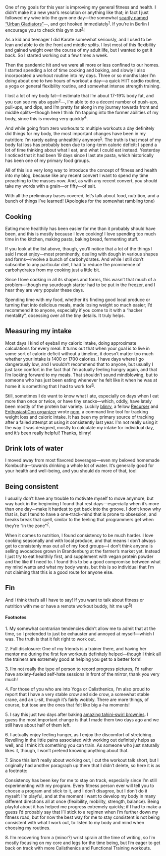 One of my goals for this year is improving my general fitness and health. I
didn’t make it a new year’s resolution or anything like that; in fact I just
followed my wive into the gym one day—the somewhat [scarily named “Urban
Gladiators”](https://www.urbangladiators.de/)—, and got hooked
immediately<sup><a href="#1">1</a></sup>. If you’re in Berlin I encourage you
to check this gym out<sup><a href="#2">2</a></sup>!

As a kid and teenager I did Karate somewhat seriously, and I used to be lean
and able to do the front and middle splits. I lost most of this flexibility
and gained weight over the course of my adult life, but I wanted to get it
back. So I started working out a few times a week.

Then the pandemic hit and we were all more or less confined to our homes. I
started spending a lot of time cooking and baking, and slowly I also
incorporated a workout routine into my days. Three or so months later I’m
doing about one to two hours of workout a day—a quick HIIT cardio routine, a
yoga or general flexibility routine, and somewhat intense strength training.

I lost a lot of my body fat—I estimate that I’m about 17-19% body fat, and you
can see my abs again<sup><a href="#3">3</a></sup>—, I’m able to do a decent
number of push-ups, pull-ups, and dips, and I’m pretty far along in my journey
towards front and middle splits—though here I think I’m tapping into the former
abilities of my body, since this is moving very quickly<sup><a href="#4">4</a></sup>.

And while going from zero workouts to multiple workouts a day definitely did
things for my body, the most important changes have been in my nutrition: I’m
rarely eating unhealthily anymore<sup><a href="#5">5</a></sup>. The truth is
that most of my body fat loss has probably been due to long-term caloric
deficit: I spend a lot of time thinking about what I eat, and what I could
eat instead. Yesterday I noticed that it had been 19 days since I last ate
pasta, which historically has been one of my primary food groups.

All of this is a very long way to introduce the concept of fitness and health
into my blog, because like any recent convert I want to spend my time preaching
to the masses now. And, as with any recent convert, you should take my words
with a grain—or fifty—of salt.

With all the preliminary bases covered, let’s talk about food, nutrition, and
a bunch of things I’ve learned! (Apologies for the somewhat rambling tone)

## Cooking

Eating more healthily has been easier for me than it probably should have been,
and this is mostly because I love cooking! I love spending too much time in the
kitchen, making pasta, baking bread, fermenting stuff.

If you look at the list above, though, you’ll notice that a lot of the things I
said I most enjoy—most prominently, dealing with dough in various shapes and
forms—involve a bunch of carbohydrates. And while I still don’t subscribe to
any particular diet, I had to reduce the prominence of carbohydrates from my
cooking just a little bit.

Since I love cooking in all its shapes and forms, this wasn’t that much of a
problem—though my sourdough starter had to be put in the freezer, and I hear
they are very popular these days.

Spending time with my food, whether it’s finding good local produce or
turning that into delicious meals, made losing weight so much easier; I’d
recommend it to anyone, especially if you come to it with a “hacker mentality”,
obsessing over all the tiny details. It truly helps.

## Measuring my intake

Most days I kind of eyeball my caloric intake, doing approximate calculations
for every meal. It turns out that when your goal is to live in some sort of
caloric deficit without a timeline, it doesn’t matter too much whether your
intake is 1400 or 1700 calories. I have days where I go dangerously low, and I
wouldn’t recommend that to anyone, but usually I just take comfort in the fact
that I’m actually feeling hungry again, and that I’m looking forward to my
meals. That shouldn’t sound mindblowing, but to someone who has just been
eating whenever he felt like it when he was at home it is something that I had
to work for<sup><a href="#6">6</a></sup>.

Still, sometimes I do want to know what I ate, especially on days when I eat
more than once or twice, or have tiny snacks—which, oddly, have lately been
mostly of the protein bar variety. Luckily [blinry](https://morr.cc/), a fellow
[Recurser](https://recurse.com) and [EnthusiastiCon
organizer](https://enthusiasticon.de) wrote [nom](https://github.com/blinry/nom/),
a command line tool for tracking weight loss and caloric intake. It has been my
primary source of tracking after a failed attempt at using it consistently last
year. I’m not really using it the way it was designed, mostly to calculate my
intake for individual day, and it’s been really helpful! Thanks, blinry!

## Drink lots of water

I moved away from most flavored beverages—even my beloved homemade
Kombucha—towards drinking a whole lot of water. It’s generally good for your
health and well-being, and you should do more of that, too!

## Being consistent

I usually don’t have any trouble to motivate myself to move anymore, but way
back in the beginning I found that rest days—especially when it’s more than
one day—make it hardest to get back into the groove. I don’t know why that is,
but I tend to have a one-track-mind that is prone to obsession, and breaks
break that spell, similar to the feeling that programmers get when they’re
“in the zone”<sup><a href="#7">7</a></sup>.

When it comes to nutrition, I found consistency to be much harder. I love
cooking seasonally and with local produce, and that means I don’t always get to
consistenly max out all of my food groups—I don’t think anyone is selling
avocadoes grown in Brandenburg at the farmer’s market yet. Instead I just try
to eat healthily first, and supplement with vegan protein powder and the like
if I need to. I found this to be a good compromise between what my mind wants
and what my body wants, but this is so individual that I’m not claiming that
this is a good route for anyone else.

## Fin

And I think that’s all I have to say! If you want to talk about fitness or
nutrition with me or have a remote workout buddy, hit me
up<sup><a href="#8">8</a></sup>!

#### Footnotes

<span id="1">1.</span> My somewhat contrarian tendencies didn’t allow me to
admit that at the time, so I pretended to just be
exhauster and annoyed at myself—which I was. The truth
is that it felt right to work out.

<span id="2">2.</span> Full disclosure: One of my friends is a trainer there,
and having her mentor me during the first few workouts
definitely helped—though I think all the trainers are
extremely good at helping you get to a better form!

<span id="3">3.</span> I’m not really the type of person to record progress
pictures, I’d rather have anxiety-fueled self-hate
sessions in front of the mirror, thank you very much!

<span id="4">4.</span> For those of you who are into Yoga or Calisthenics, I’m
also proud to report that I have a very stable crow and side crow, a somewhat
stable crane, and an L-sit, though it’s fairly wobbly. There are more things,
of course, but tose are the ones that felt like big a-ha moments!

<span id="5">5.</span> I say this just two days after baking [amazing
tahini-swirl brownies](https://www.bonappetit.com/recipe/gluten-free-chocolate-tahini-brownies).
I guess the most important change is that I made them
two days ago and we still have about half of them left.

<span id="6">6.</span> I actually enjoy feeling hunger, as I enjoy the
discomfort of stretching. Revelling in the little pains associated with working
out definitely helps as well, and I think it’s something you can train. As
someone who just naturally likes it, though, I won’t pretend knowing anything
about that.

<span id="7">7.</span> Since this isn’t really about working out, I cut the
workout talk short, but I originally had another paragraph up there that I
didn’t delete, so here it is as a footnote:

Consistency has been key for me to stay on track, especially since I’m still
experimenting with my program. Every fitness person ever will tell you to
choose a program and stick to it, and I don’t disagree, but I don’t do it
myself: I’m playful, and at the moment I want to develop my body in many
different directions all at once (flexibility, mobility, strength, balance).
Being playful about it has helped me progress extremely quickly; if I had to
make a guess I’d probably say that I’ll stick to a regimen when I’m further
down my fitness road, but for now the best way for me to stay consistent is not
being consistent with what I work out, to listen to my body and mind when
choosing my routines.

<span id="8">8.</span> I’m recovering from a (minor?) wrist sprain at the time
of writing, so I’m mostly focusing on my core and legs for the time being, but
I’m eager to get back on track with more Calisthenics and Functional Training
workouts.
